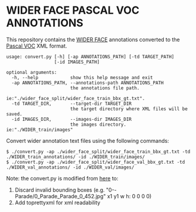 # WIDER FACE PASCAL VOC ANNOTATIONS

This repository contains the [WIDER FACE](http://mmlab.ie.cuhk.edu.hk/projects/WIDERFace/) annotations converted to the [Pascal VOC](http://host.robots.ox.ac.uk/pascal/VOC/) XML format.

```
usage: convert.py [-h] [-ap ANNOTATIONS_PATH] [-td TARGET_PATH]
                  [-id IMAGES_PATH]

optional arguments:
  -h, --help            show this help message and exit
  -ap ANNOTATIONS_PATH, --annotations-path ANNOTATIONS_PATH
                        the annotations file path.
                        ie:"./wider_face_split/wider_face_train_bbx_gt.txt".
  -td TARGET_DIR,       --target-dir TARGET_DIR
                        the target directory where XML files will be saved.
  -id IMAGES_DIR,       --images-dir IMAGES_DIR
                        the images directory. ie:"./WIDER_train/images"
```

Convert wider annotation text files using the following commands:

```
$ ./convert.py -ap ./wider_face_split/wider_face_train_bbx_gt.txt -td ./WIDER_train_annotations/ -id ./WIDER_train/images/
$ ./convert.py -ap ./wider_face_split/wider_face_val_bbx_gt.txt -td ./WIDER_val_annotations/ -id ./WIDER_val/images/
```

Note: the convert.py is modified from [here](https://github.com/akofman/wider-face-pascal-voc-annotations) to:
1) Discard invalid bounding boxes (e.g. "0--Parade/0_Parade_Parade_0_452.jpg" x1 y1 w h: 0 0 0 0)
2) Add toprettyxml for xml readability
